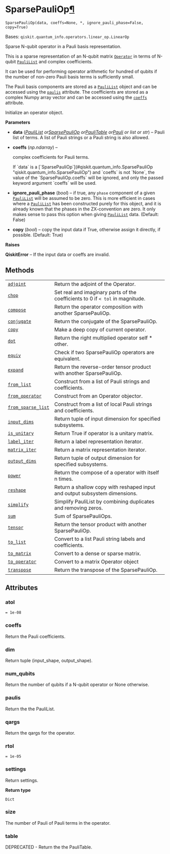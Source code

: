 # SparsePauliOp[¶](#sparsepauliop "Permalink to this headline")

<span id="undefined" />

`SparsePauliOp(data, coeffs=None, *, ignore_pauli_phase=False, copy=True)`

Bases: `qiskit.quantum_info.operators.linear_op.LinearOp`

Sparse N-qubit operator in a Pauli basis representation.

This is a sparse representation of an N-qubit matrix [`Operator`](qiskit.quantum_info.Operator#qiskit.quantum_info.Operator "qiskit.quantum_info.Operator") in terms of N-qubit [`PauliList`](qiskit.quantum_info.PauliList#qiskit.quantum_info.PauliList "qiskit.quantum_info.PauliList") and complex coefficients.

It can be used for performing operator arithmetic for hundred of qubits if the number of non-zero Pauli basis terms is sufficiently small.

The Pauli basis components are stored as a [`PauliList`](qiskit.quantum_info.PauliList#qiskit.quantum_info.PauliList "qiskit.quantum_info.PauliList") object and can be accessed using the [`paulis`](#qiskit.quantum_info.SparsePauliOp.paulis "qiskit.quantum_info.SparsePauliOp.paulis") attribute. The coefficients are stored as a complex Numpy array vector and can be accessed using the [`coeffs`](#qiskit.quantum_info.SparsePauliOp.coeffs "qiskit.quantum_info.SparsePauliOp.coeffs") attribute.

Initialize an operator object.

**Parameters**

*   **data** ([*PauliList*](qiskit.quantum_info.PauliList#qiskit.quantum_info.PauliList "qiskit.quantum_info.PauliList")  *or*[*SparsePauliOp*](#qiskit.quantum_info.SparsePauliOp "qiskit.quantum_info.SparsePauliOp")  *or*[*PauliTable*](qiskit.quantum_info.PauliTable#qiskit.quantum_info.PauliTable "qiskit.quantum_info.PauliTable")  *or*[*Pauli*](qiskit.quantum_info.Pauli#qiskit.quantum_info.Pauli "qiskit.quantum_info.Pauli") *or list or str*) – Pauli list of terms. A list of Pauli strings or a Pauli string is also allowed.

*   **coeffs** (*np.ndarray*) –

    complex coefficients for Pauli terms.

    <Admonition title="Note" type="note">
      If `data` is a [`SparsePauliOp`](#qiskit.quantum_info.SparsePauliOp "qiskit.quantum_info.SparsePauliOp") and `coeffs` is not `None`, the value of the `SparsePauliOp.coeffs` will be ignored, and only the passed keyword argument `coeffs` will be used.
    </Admonition>

*   **ignore\_pauli\_phase** (*bool*) – if true, any `phase` component of a given [`PauliList`](qiskit.quantum_info.PauliList#qiskit.quantum_info.PauliList "qiskit.quantum_info.PauliList") will be assumed to be zero. This is more efficient in cases where a [`PauliList`](qiskit.quantum_info.PauliList#qiskit.quantum_info.PauliList "qiskit.quantum_info.PauliList") has been constructed purely for this object, and it is already known that the phases in the ZX-convention are zero. It only makes sense to pass this option when giving [`PauliList`](qiskit.quantum_info.PauliList#qiskit.quantum_info.PauliList "qiskit.quantum_info.PauliList") data. (Default: False)

*   **copy** (*bool*) – copy the input data if True, otherwise assign it directly, if possible. (Default: True)

**Raises**

**QiskitError** – If the input data or coeffs are invalid.

## Methods

|                                                                                                                                                                                  |                                                                                |
| -------------------------------------------------------------------------------------------------------------------------------------------------------------------------------- | ------------------------------------------------------------------------------ |
| [`adjoint`](qiskit.quantum_info.SparsePauliOp.adjoint#qiskit.quantum_info.SparsePauliOp.adjoint "qiskit.quantum_info.SparsePauliOp.adjoint")                                     | Return the adjoint of the Operator.                                            |
| [`chop`](qiskit.quantum_info.SparsePauliOp.chop#qiskit.quantum_info.SparsePauliOp.chop "qiskit.quantum_info.SparsePauliOp.chop")                                                 | Set real and imaginary parts of the coefficients to 0 if `< tol` in magnitude. |
| [`compose`](qiskit.quantum_info.SparsePauliOp.compose#qiskit.quantum_info.SparsePauliOp.compose "qiskit.quantum_info.SparsePauliOp.compose")                                     | Return the operator composition with another SparsePauliOp.                    |
| [`conjugate`](qiskit.quantum_info.SparsePauliOp.conjugate#qiskit.quantum_info.SparsePauliOp.conjugate "qiskit.quantum_info.SparsePauliOp.conjugate")                             | Return the conjugate of the SparsePauliOp.                                     |
| [`copy`](qiskit.quantum_info.SparsePauliOp.copy#qiskit.quantum_info.SparsePauliOp.copy "qiskit.quantum_info.SparsePauliOp.copy")                                                 | Make a deep copy of current operator.                                          |
| [`dot`](qiskit.quantum_info.SparsePauliOp.dot#qiskit.quantum_info.SparsePauliOp.dot "qiskit.quantum_info.SparsePauliOp.dot")                                                     | Return the right multiplied operator self \* other.                            |
| [`equiv`](qiskit.quantum_info.SparsePauliOp.equiv#qiskit.quantum_info.SparsePauliOp.equiv "qiskit.quantum_info.SparsePauliOp.equiv")                                             | Check if two SparsePauliOp operators are equivalent.                           |
| [`expand`](qiskit.quantum_info.SparsePauliOp.expand#qiskit.quantum_info.SparsePauliOp.expand "qiskit.quantum_info.SparsePauliOp.expand")                                         | Return the reverse-order tensor product with another SparsePauliOp.            |
| [`from_list`](qiskit.quantum_info.SparsePauliOp.from_list#qiskit.quantum_info.SparsePauliOp.from_list "qiskit.quantum_info.SparsePauliOp.from_list")                             | Construct from a list of Pauli strings and coefficients.                       |
| [`from_operator`](qiskit.quantum_info.SparsePauliOp.from_operator#qiskit.quantum_info.SparsePauliOp.from_operator "qiskit.quantum_info.SparsePauliOp.from_operator")             | Construct from an Operator objector.                                           |
| [`from_sparse_list`](qiskit.quantum_info.SparsePauliOp.from_sparse_list#qiskit.quantum_info.SparsePauliOp.from_sparse_list "qiskit.quantum_info.SparsePauliOp.from_sparse_list") | Construct from a list of local Pauli strings and coefficients.                 |
| [`input_dims`](qiskit.quantum_info.SparsePauliOp.input_dims#qiskit.quantum_info.SparsePauliOp.input_dims "qiskit.quantum_info.SparsePauliOp.input_dims")                         | Return tuple of input dimension for specified subsystems.                      |
| [`is_unitary`](qiskit.quantum_info.SparsePauliOp.is_unitary#qiskit.quantum_info.SparsePauliOp.is_unitary "qiskit.quantum_info.SparsePauliOp.is_unitary")                         | Return True if operator is a unitary matrix.                                   |
| [`label_iter`](qiskit.quantum_info.SparsePauliOp.label_iter#qiskit.quantum_info.SparsePauliOp.label_iter "qiskit.quantum_info.SparsePauliOp.label_iter")                         | Return a label representation iterator.                                        |
| [`matrix_iter`](qiskit.quantum_info.SparsePauliOp.matrix_iter#qiskit.quantum_info.SparsePauliOp.matrix_iter "qiskit.quantum_info.SparsePauliOp.matrix_iter")                     | Return a matrix representation iterator.                                       |
| [`output_dims`](qiskit.quantum_info.SparsePauliOp.output_dims#qiskit.quantum_info.SparsePauliOp.output_dims "qiskit.quantum_info.SparsePauliOp.output_dims")                     | Return tuple of output dimension for specified subsystems.                     |
| [`power`](qiskit.quantum_info.SparsePauliOp.power#qiskit.quantum_info.SparsePauliOp.power "qiskit.quantum_info.SparsePauliOp.power")                                             | Return the compose of a operator with itself n times.                          |
| [`reshape`](qiskit.quantum_info.SparsePauliOp.reshape#qiskit.quantum_info.SparsePauliOp.reshape "qiskit.quantum_info.SparsePauliOp.reshape")                                     | Return a shallow copy with reshaped input and output subsystem dimensions.     |
| [`simplify`](qiskit.quantum_info.SparsePauliOp.simplify#qiskit.quantum_info.SparsePauliOp.simplify "qiskit.quantum_info.SparsePauliOp.simplify")                                 | Simplify PauliList by combining duplicates and removing zeros.                 |
| [`sum`](qiskit.quantum_info.SparsePauliOp.sum#qiskit.quantum_info.SparsePauliOp.sum "qiskit.quantum_info.SparsePauliOp.sum")                                                     | Sum of SparsePauliOps.                                                         |
| [`tensor`](qiskit.quantum_info.SparsePauliOp.tensor#qiskit.quantum_info.SparsePauliOp.tensor "qiskit.quantum_info.SparsePauliOp.tensor")                                         | Return the tensor product with another SparsePauliOp.                          |
| [`to_list`](qiskit.quantum_info.SparsePauliOp.to_list#qiskit.quantum_info.SparsePauliOp.to_list "qiskit.quantum_info.SparsePauliOp.to_list")                                     | Convert to a list Pauli string labels and coefficients.                        |
| [`to_matrix`](qiskit.quantum_info.SparsePauliOp.to_matrix#qiskit.quantum_info.SparsePauliOp.to_matrix "qiskit.quantum_info.SparsePauliOp.to_matrix")                             | Convert to a dense or sparse matrix.                                           |
| [`to_operator`](qiskit.quantum_info.SparsePauliOp.to_operator#qiskit.quantum_info.SparsePauliOp.to_operator "qiskit.quantum_info.SparsePauliOp.to_operator")                     | Convert to a matrix Operator object                                            |
| [`transpose`](qiskit.quantum_info.SparsePauliOp.transpose#qiskit.quantum_info.SparsePauliOp.transpose "qiskit.quantum_info.SparsePauliOp.transpose")                             | Return the transpose of the SparsePauliOp.                                     |

## Attributes

<span id="undefined" />

### atol

`= 1e-08`

<span id="undefined" />

### coeffs

Return the Pauli coefficients.

<span id="undefined" />

### dim

Return tuple (input\_shape, output\_shape).

<span id="undefined" />

### num\_qubits

Return the number of qubits if a N-qubit operator or None otherwise.

<span id="undefined" />

### paulis

Return the the PauliList.

<span id="undefined" />

### qargs

Return the qargs for the operator.

<span id="undefined" />

### rtol

`= 1e-05`

<span id="undefined" />

### settings

Return settings.

**Return type**

`Dict`

<span id="undefined" />

### size

The number of Pauli of Pauli terms in the operator.

<span id="undefined" />

### table

DEPRECATED - Return the the PauliTable.
